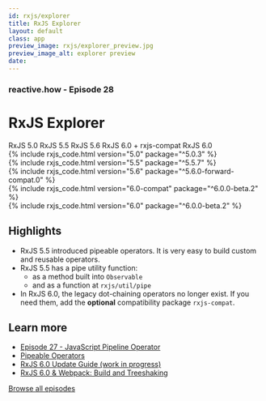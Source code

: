 ```yaml
---
id: rxjs/explorer
title: RxJS Explorer
layout: default
class: app
preview_image: rxjs/explorer_preview.jpg
preview_image_alt: explorer preview
date:
---
```


<h3>reactive.how - Episode 28</h3>

<h1 class="ui header">RxJS Explorer</h1>

<div class="ui secondary menu">
<a class="item" data-tab="v5.0">RxJS 5.0</a>
<a class="item" data-tab="v5.5">RxJS 5.5</a>
<a class="item" data-tab="v5.6">RxJS 5.6</a>
<a class="item" data-tab="v6.0-compat">RxJS 6.0 + rxjs-compat</a>
<a class="item active" data-tab="v6.0">RxJS 6.0</a>
</div>

<div class="ui tab" data-tab="v5.0">
{% include rxjs_code.html version="5.0" package="^5.0.3" %}
</div>
<div class="ui tab" data-tab="v5.5">
{% include rxjs_code.html version="5.5" package="^5.5.7" %}
</div>
<div class="ui tab" data-tab="v5.6">
{% include rxjs_code.html version="5.6" package="^5.6.0-forward-compat.0" %}
</div>
<div class="ui tab" data-tab="v6.0-compat">
{% include rxjs_code.html version="6.0-compat" package="^6.0.0-beta.2" %}
</div>
<div class="ui tab active" data-tab="v6.0">
{% include rxjs_code.html version="6.0" package="^6.0.0-beta.2" %}
</div>

<script
  src="https://code.jquery.com/jquery-3.1.1.min.js"
  integrity="sha256-hVVnYaiADRTO2PzUGmuLJr8BLUSjGIZsDYGmIJLv2b8="
  crossorigin="anonymous"></script>

<script src="/lib/semantic/dist/components/tab.min.js"></script>

<script>$('.menu .item').tab();</script>

## Highlights

* RxJS 5.5 introduced pipeable operators. It is very easy to build custom and reusable operators.
* RxJS 5.5 has a pipe utility function:
  * as a method built into `Observable`
  * and as a function at `rxjs/util/pipe`
* In RxJS 6.0, the legacy dot-chaining operators no longer exist. If you need them, add the **optional** compatibility package `rxjs-compat`.

## Learn more

* [Episode 27 - JavaScript Pipeline Operator](/pipeline-operator)
* [Pipeable Operators](https://github.com/ReactiveX/rxjs/blob/master/doc/pipeable-operators.md) <i class="icon small external alternate"></i>
* [RxJS 6.0 Update Guide (work in progress)](https://goo.gl/osWFzo) <i class="icon small external alternate"></i>
* [RxJS 6.0 & Webpack: Build and Treeshaking](https://github.com/ReactiveX/rxjs/blob/master/doc/pipeable-operators.md#build-and-treeshaking) <i class="icon small external alternate"></i>

<a class="ui tiny pink button" href="/">
    <i class="block layout icon"></i> Browse all episodes
</a>
